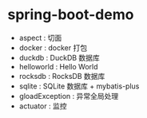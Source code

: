 # spring-boot-demo


- aspect : 切面
- docker : docker 打包
- duckdb : DuckDB 数据库
- helloworld : Hello World
- rocksdb : RocksDB 数据库
- sqlite : SQLite 数据库 + mybatis-plus
- gloadException : 异常全局处理
- actuator : 监控